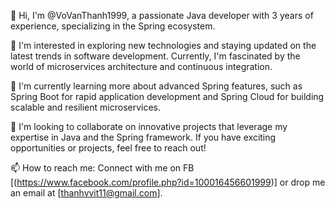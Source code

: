👋 Hi, I'm @VoVanThanh1999, a passionate Java developer with 3 years of experience, specializing in the Spring ecosystem.

👀 I'm interested in exploring new technologies and staying updated on the latest trends in software development. Currently, I'm fascinated by the world of microservices architecture and continuous integration.

🌱 I'm currently learning more about advanced Spring features, such as Spring Boot for rapid application development and Spring Cloud for building scalable and resilient microservices.

💞️ I'm looking to collaborate on innovative projects that leverage my expertise in Java and the Spring framework. If you have exciting opportunities or projects, feel free to reach out!

📫 How to reach me: Connect with me on FB [(https://www.facebook.com/profile.php?id=100016456601999)] or drop me an email at [thanhvvit11@gmail.com].

<!---
VoVanThanh1999/VoVanThanh1999 is a ✨ special ✨ repository because its `README.md` (this file) appears on your GitHub profile.
You can click the Preview link to take a look at your changes.
--->
